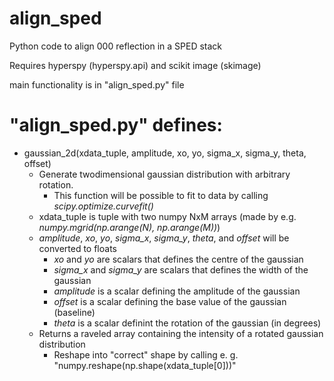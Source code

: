 # align_sped
Python code to align 000 reflection in a SPED stack

Requires hyperspy (hyperspy.api) and scikit image (skimage)

main functionality is in "align_sped.py" file

<h1>"align_sped.py" defines:</h1>
<ul>
  <li>gaussian_2d(xdata_tuple, amplitude, xo, yo, sigma_x, sigma_y, theta, offset)
    <ul>
      <li>Generate twodimensional gaussian distribution with arbitrary rotation.
        <ul>
          <li>This function will be possible to fit to data by calling <i>scipy.optimize.curvefit()</i></li>
        </ul>
      </li>
      <li>xdata_tuple is tuple with two numpy NxM arrays (made by e.g. <i>numpy.mgrid(np.arange(N), np.arange(M))</i>)</li>
      <li><i>amplitude</i>, <i>xo</i>, <i>yo</i>, <i>sigma_x</i>, <i>sigma_y</i>, <i>theta</i>, and <i>offset</i> will be converted to floats
        <ul>
          <li><i>xo</i> and <i>yo</i> are scalars that defines the centre of the gaussian</li>
          <li><i>sigma_x</i> and <i>sigma_y</i> are scalars that defines the width of the gaussian</li>
          <li><i>amplitude</i> is a scalar defining the amplitude of the gaussian</li>
          <li><i>offset</i> is a scalar defining the base value of the gaussian (baseline)</li>
          <li><i>theta</i> is a scalar definint the rotation of the gaussian (in degrees)</li>
          </ul>
      </li>
      <li>Returns a raveled array containing the intensity of a rotated gaussian distribution
        <ul>
          <li>Reshape into "correct" shape by calling e. g. "numpy.reshape(np.shape(xdata_tuple[0]))"</li>
        </ul>
      </li>
    </ul>
  </li>    
</ul>

